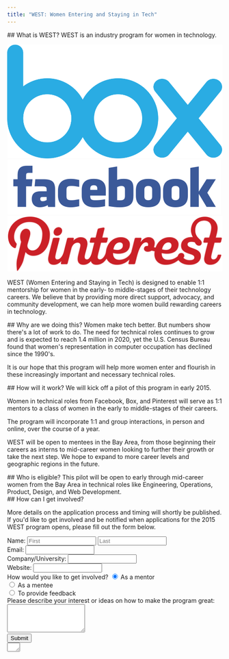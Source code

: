 ```yaml
---
title: "WEST: Women Entering and Staying in Tech"
---
```


<section markdown='1' class='purpletop logos'>
## What is WEST?
WEST is an industry program for women in technology.

[<img src="/static/logos/box.svg" alt="Box" title="Box">](http://box.com/)
[<img src="/static/logos/facebook.svg" alt="Facebook" title="Facebook">](http://facebook.com/)
[<img src="/static/logos/pinterest.svg" alt="Pinterest" title="Pinterest">](http://pinterest.com/)

WEST (Women Entering and Staying in Tech) is designed to enable 1:1 mentorship for women in the early- to middle-stages of their technology careers. We believe that by providing more direct support, advocacy, and community development, we can help more women build rewarding careers in technology.
</section>

<section markdown='1' class='green'>
## Why are we doing this?
Women make tech better. But numbers show there's a lot of work to do. The need for technical roles continues to grow and is expected to reach 1.4 million in 2020, yet the U.S. Census Bureau found that women's representation in computer occupation has declined since the 1990's.

It is our hope that this program will help more women enter and flourish in these increasingly important and necessary technical roles.
</section>

<section markdown='1'>
## How will it work?
We will kick off a pilot of this program in early 2015.

Women in technical roles from Facebook, Box, and Pinterest will serve as 1:1 mentors to a class of women in the early to middle-stages of their careers.

The program will incorporate 1:1 and group interactions, in person and online, over the course of a year.

WEST will be open to mentees in the Bay Area, from those beginning their careers as interns to mid-career women looking to further their growth or take the next step. We hope to expand to more career levels and geographic regions in the future.
</section>

<section markdown='1' class='purple'>
## Who is eligible?
This pilot will be open to early through mid-career women from the Bay Area in technical roles like Engineering, Operations, Product, Design, and Web Development.
</section>

<section markdown='1'>
## How can I get involved?

<form accept-charset="UTF-8" autocomplete="off" enctype="multipart/form-data" method="post" novalidate action="https://westmentors.wufoo.com/forms/m11qd5ab0jmbd4v/#public" markdown="1">

More details on the application process and timing will shortly be published. If you'd like to get involved and be notified when applications for the 2015 WEST program opens, please fill out the form below.

<section>
<label for="Field6" >Name:</label>
<input id="Field6" name="Field6" size="17" placeholder="First"/>
<input id="Field7" name="Field7" size="17" placeholder="Last"/>
</section>

<section>
<label for="Field8" >Email:</label>
<input id="Field8" name="Field8" type="email" spellcheck="false" size="17" />
</section>

<section>
<label for="Field12" >Company/University:</label>
<input id="Field12" name="Field12" size="17" />
</section>

<section>
<label for="Field9" >Website:</label>
<input id="Field9" name="Field9" type="url" size="17" />
</section>

<section>
<label>How would you like to get involved?</label>
<input id="radioDefault_1" name="Field1" type="hidden" value="" />
<input id="Field1_0" name="Field1" type="radio" value="As a mentor" checked="checked" /> <label for="Field1_0" >As a mentor</label>
<br/>
<input id="Field1_1" name="Field1" type="radio" value="As a mentee" /> <label for="Field1_1" >As a mentee</label>
<br/>
<input id="Field1_2" name="Field1" type="radio" value="To provide feedback" /> <label for="Field1_2" >To provide feedback</label>
</section>

<section>
<label for="Field3">Please describe your interest or ideas on how to make the program great:</label>
<textarea id="Field3" name="Field3" spellcheck="true" rows="4"></textarea>
</section>

<section>
<input id="saveForm" name="saveForm" type="submit" value="Submit" />
</section>

<section class='hidden'>
<textarea name="comment" id="comment" rows="1" cols="1"></textarea>
<input type="hidden" id="idstamp" name="idstamp" value="bapomycaMIRc67Ac9qXM81dznyun6xFJhq15Xqe0LEI=" />
</section>

</form>

</section>
